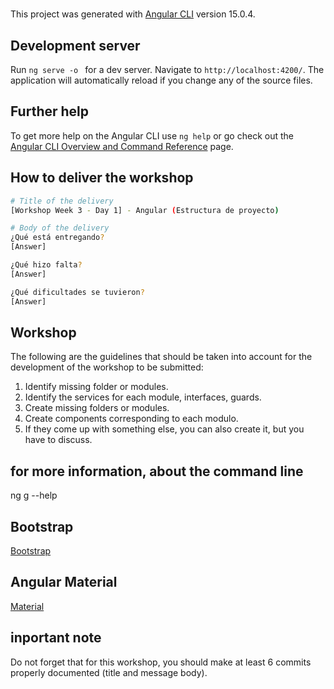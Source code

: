 #

This project was generated with [Angular CLI](https://github.com/angular/angular-cli) version 15.0.4.

## Development server

Run `ng serve -o `  for a dev server. Navigate to `http://localhost:4200/`. The application will automatically reload if you change any of the source files.


## Further help

To get more help on the Angular CLI use `ng help` or go check out the [Angular CLI Overview and Command Reference](https://angular.io/cli) page.

## How to deliver the workshop

```bash
# Title of the delivery
[Workshop Week 3 - Day 1] - Angular (Estructura de proyecto)

# Body of the delivery
¿Qué está entregando?
[Answer]

¿Qué hizo falta?
[Answer]

¿Qué dificultades se tuvieron?
[Answer]
```

## Workshop
The following are the guidelines that should be taken into account for the development of the workshop to be submitted:

1. Identify missing folder or modules.
2. Identify the services for each module, interfaces, guards.
3. Create missing folders or modules.
4. Create components corresponding to each modulo.
5. If they come up with something else, you can also create it, but you have to discuss.

## for more information, about the command line
ng g --help

## Bootstrap
[Bootstrap](https://getbootstrap.com/docs/5.3/getting-started/introduction/)

## Angular Material
[Material](https://material.angular.io/components/categories)

## inportant note
Do not forget that for this workshop, you should make at least 6 commits properly documented (title and message body).
 
